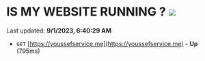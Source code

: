 # IS MY WEBSITE RUNNING ? [![](https://img.shields.io/static/v1?label=Sponsor&message=%E2%9D%A4&logo=GitHub&color=%23fe8e86)](https://github.com/sponsors/<username>)

Last updated: **9/1/2023, 6:40:29 AM**

- `GET` [https://youssefservice.me](https://youssefservice.me) - **Up** (795ms)
